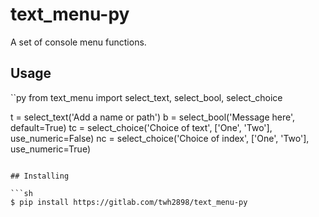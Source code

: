 # text_menu-py

A set of console menu functions.


## Usage

``py
from text_menu import select_text, select_bool, select_choice

t = select_text('Add a name or path')
b = select_bool('Message here', default=True)
tc = select_choice('Choice of text', ['One', 'Two'], use_numeric=False)
nc = select_choice('Choice of index', ['One', 'Two'], use_numeric=True)
```

## Installing

```sh
$ pip install https://gitlab.com/twh2898/text_menu-py
```

